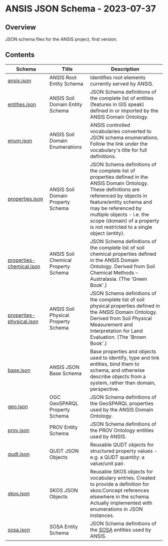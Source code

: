 # ANSIS JSON Schema - 2023-07-37

## Overview
JSON schema files for the ANSIS project, first version.

## Contents

| Schema | Title    | Description |
| ------ | ---------- | -------- |
| [ansis.json](ansis.json) | ANSIS Root Entity Schema | Identifies root elements currently served by ANSIS. |
| [entities.json](entities.json) | ANSIS Soil Domain Entity Schema | JSON Schema definitions of the complete list of entities (features in GIS speak) defined in or imported by the ANSIS Domain Ontology. |
| [enum.json](enum.json) | ANSIS Soil Domain Enumerations | ANSIS controlled vocabularies converted to JSON schema enumerations. Follow the link under the vocabulary's title for full definitions. |
| [properties.json](properties.json) | ANSIS Soil Domain Property Schema | JSON Schema definitions of the complete list of properties defined in the ANSIS Domain Ontology. These definitions are referenced by objects in feature/entity schema and may be referenced by multiple objects - i.e. the scope (domain) of a property is not restricted to a single object (entity). |
| [properties-chemical.json](properties-chemical.json) | ANSIS Soil Chemical Property Schema | JSON Schema definitions of the complete list of soil chemical properties defined in the ANSIS Domain Ontology. Derived from Soil Chemical Methods – Australasia. (The 'Green Book'.) |
| [properties-physical.json](properties-physical.json) | ANSIS Soil Physical Property Schema | JSON Schema definitions of the complete list of soil physical properties defined in the ANSIS Domain Ontology. Derived from Soil Physical Measurement and Interpretation for Land Evaluation. (The 'Brown Book'.) |
| [base.json](base.json) | ANSIS JSON Base Schema | Base properties and objects used to identify, type and link entities, bind them to schema, and otherwise describe objects from a system, rather than domain, perspective. |
| [geo.json](geo.json) | OGC GeoSPARQL Property Schema | JSON Schema definitions of the GeoSPARQL properties used by the ANSIS Domain Ontology. |
| [prov.json](prov.json) | PROV Entity Schema | JSON Schema definitions of the PROV Ontology entities used by ANSIS. |
| [qudt.json](qudt.json) | QUDT JSON Objects | Reusable QUDT objects for structured property values - e.g. a QUDT quantity: a value/unit pair. |
| [skos.json](skos.json) | SKOS JSON Objects | Reusable SKOS objects for vocabulary entries. Created to provide a definition for skos:Concept references elsewhere in the schema. Actually implemented with enumerations in JSON instances. |
| [sosa.json](sosa.json) | SOSA Entity Schema | JSON Schema definitions of the [SOSA](https://www.w3.org/TR/vocab-ssn/) entities used by ANSIS. |